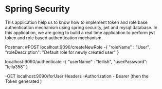 # Spring Security
 This application help us to know how to implement token and role base authentication mechanism using spring security, jwt and mysql database. 
 In this application, we are going to build a real time application to perform jwt token and role based authentication mechanism.
 
 
 Postman:
 #POST 
 localhost:9090/createNewRole
  -{
    "roleName" : "User",
    "roleDescription": "Default role for newly created user"
}


localhost:9090/authenticate
  -{
    "userName" : "leilish",
    "userPassword": "leila358"
}



-GET
localhost:9090/forUser
Headers 
  -Authorization - Bearer (then the Token generated )
